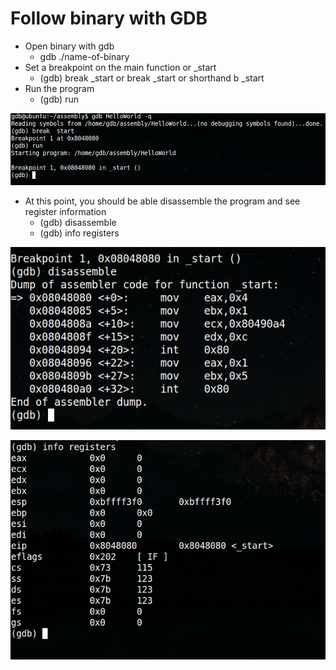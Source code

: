 # Follow binary with GDB

* Open binary with gdb
    * gdb ./name-of-binary
* Set a breakpoint on the main function or _start
    * (gdb) break _start or break _start or shorthand b _start
* Run the program
    * (gdb) run

![alt text](https://github.com/billburn/assembly/blob/master/Inspecting%20Binaries%20with%20GDB/Screen-Captures/break-01.png "break _start")
* At this point, you should be able disassemble the program and see register information
    * (gdb) disassemble
    * (gdb) info registers

![alt text](https://github.com/billburn/assembly/blob/master/Inspecting%20Binaries%20with%20GDB/Screen-Captures/disassemble-01.png "disassemble")

![alt text](https://github.com/billburn/assembly/blob/master/Inspecting%20Binaries%20with%20GDB/Screen-Captures/registers-01.png "registers")